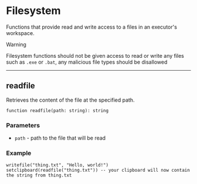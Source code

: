 # Filesystem

Functions that provide read and write access to a files in an executor's workspace.

> [!WARNING]
> Filesystem functions should not be given access to read or write any files such as `.exe` or `.bat`, any malicious file types should be disallowed

---

## readfile

Retrieves the content of the file at the specified path.

```luau
function readfile(path: string): string
```

### Parameters

- `path` - path to the file that will be read

### Example

```luau
writefile("thing.txt", "Hello, world!")
setclipboard(readfile("thing.txt")) -- your clipboard will now contain the string from thing.txt
```
